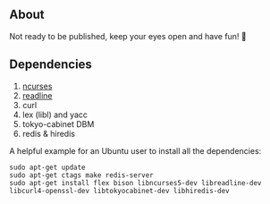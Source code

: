 ## About
Not ready to be published, keep your eyes open and have fun! :cake:

## Dependencies

1. [ncurses](http://ftp.gnu.org/pub/gnu/ncurses)
2. [readline](http://ftp.gnu.org/gnu/readline) 
3. curl 
4. lex (libl) and yacc
5. tokyo-cabinet DBM
6. redis & hiredis

A helpful example for an Ubuntu user to install all the dependencies:

```
sudo apt-get update
sudo apt-get ctags make redis-server 
sudo apt-get install flex bison libncurses5-dev libreadline-dev libcurl4-openssl-dev libtokyocabinet-dev libhiredis-dev
```
